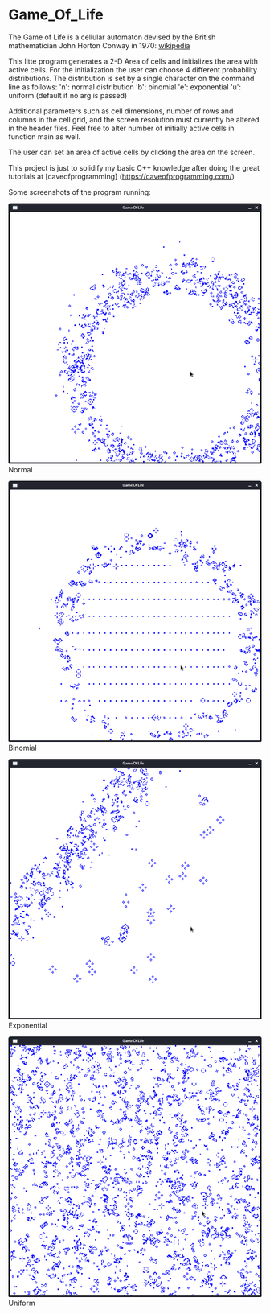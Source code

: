 # Game_Of_Life
The Game of Life is a cellular automaton devised by the British mathematician John Horton Conway in 1970: [wikipedia](https://en.wikipedia.org/wiki/Conway%27s_Game_of_Life)

This litte program generates a 2-D Area of cells and initializes the area with active cells.
For the initialization the user can choose 4 different probability distributions. The distribution is set by a single character on the command line as follows:
'n': normal distribution
'b': binomial
'e': exponential
'u': uniform (default if no arg is passed)

Additional parameters such as cell dimensions, number of rows and columns in the cell grid, and the screen resolution must currently be altered in the header files.
Feel free to alter number of initially active cells in function main as well. 

The user can set an area of active cells by clicking the area on the screen.

This project is just to solidify my basic C++ knowledge after doing the great tutorials at [caveofprogramming] (https://caveofprogramming.com/)

Some screenshots of the program running:

![normal distribution](pics/distribution_normal.png) Normal


![binomial distribution](pics/distribution_binomial.png) Binomial


![exponential distribution](pics/distribution_exponential.png) Exponential


![uniform distribution](pics/distribution_uniform_default.png) Uniform